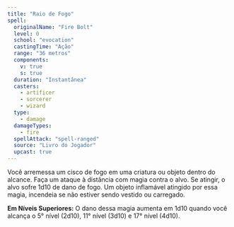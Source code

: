 ```yaml
---
title: "Raio de Fogo"
spell:
  originalName: "Fire Bolt"
  level: 0
  school: "evocation"
  castingTime: "Ação"
  range: "36 metros"
  components:
    v: true
    s: true
  duration: "Instantânea"
  casters:
    - artificer
    - sorcerer
    - wizard
  type:
    - damage
  damageTypes:
    - fire
  spellAttack: "spell-ranged"
  source: "Livro do Jogador"
  upcast: true
---
```


Você arremessa um cisco de fogo em uma criatura ou objeto dentro do alcance. Faça um ataque à distância com magia contra o alvo. Se atingir, o alvo sofre 1d10 de dano de fogo. Um objeto inflamável atingido por essa magia, incendeia se não estiver sendo vestido ou carregado.

**Em Níveis Superiores:** O dano dessa magia aumenta em 1d10 quando você alcança o 5° nível (2d10), 11° nível (3d10) e 17° nível (4d10).
